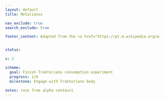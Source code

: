 ```yaml
---
layout: default
title: Metalianos

nav_exclude: true
search_exclude: true

footer_content: Adapted from the <a href="https://pt.m.wikipedia.org/wiki/Espada_da_Gal%C3%A1xia">Espada da Galáxia</a> romance, for private use only.


status:

s: 2

scheme:
  goal: Finish Traktoriano consumption experiment
  progress: 1/6
  milestone: Engage with Traktoriano body

notes: race from alpha centauri
---
```


